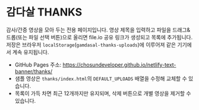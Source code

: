 # 감다살 THANKS

감사/간증 영상을 모아 두는 전용 페이지입니다. 영상 제목을 입력하고 파일을 드래그&드롭(또는 파일 선택 버튼)으로 올리면 file.io 공유 링크가 생성되고 목록에 추가됩니다. 저장은 브라우저 `localStorage`(`gamdasal-thanks-uploads`)에 이루어져 같은 기기에서 계속 유지됩니다.

- GitHub Pages 주소: https://chosundeveloper.github.io/netlify-text-banner/thanks/
- 샘플 영상은 `thanks/index.html`의 `DEFAULT_UPLOADS` 배열을 수정해 교체할 수 있습니다.
- 목록이 가득 차면 최근 12개까지만 유지되며, 삭제 버튼으로 개별 영상을 제거할 수 있습니다.
